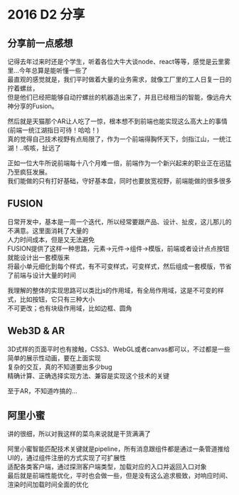 # 2016 D2 分享

## 分享前一点感想

记得去年过来时还是个学生，听着各位大牛大谈node、react等等，感觉是云里雾里...今年总算是能听懂一些了    
最直观的感觉就是，我们平时做着大量的业务需求，就像工厂里的工人日复一日的拧着螺丝，    
但是他们已经把能够自动拧螺丝的机器造出来了，并且已经相当的智能，像远舟大神分享的Fusion。

然后就是天猫那个AR让人吃了一惊，根本想不到前端也能实现这么高大上的事情(前端一统江湖指日可待！哈哈！)   
真的觉得自己技术视野有点局限了，作为一个前端得胸怀天下，剑指江山，一统江湖！..咳咳，扯远了

正如一位大牛所说前端每十八个月难一倍，前端作为一个新兴起来的职业正在迅猛乃至疯狂发展。   
我们能做的只有打好基础，守好基本盘，同时也要放宽视野，前端能做的很多很多

## FUSION

日常开发中，基本是一周一个迭代，所以经常要跟产品、设计、扯皮，这儿那儿的不满意。这里面消耗了大量的   
人力时间成本，但是又无法避免    
FUSION提供了这样一种思路，元素->元件->组件->模版，前端或者设计点点按钮就能设计出一套模版来    
将最小单元细化到每个样式，有不可变样式，可变样式，然后组成一套模版，节省了前端与设计大量的时间

我理解的整体的实现思路可以类比js的作用域，有全局作用域，这是不可变的样式，比如按钮，它只有三种大小    
不可更改；也有块级作用域，比如边框、圆角

## Web3D & AR

3D式样的页面平时也有接触，CSS3、WebGL或者canvas都可以，不过都是一些简单的展示性动画，要在上面实现   
复杂的交互，真的不知道要出多少bug    
精确计算、正确选择实现方法、兼容是实现这个技术的关键

至于AR，不知道咋搞的...

## 阿里小蜜

讲的很细，所以对我这样的菜鸟来说就是干货满满了

阿里小蜜智能匹配技术关键就是pipeline，所有消息跟组件都是通过一条管道推给UI的，通过组件注册的方式实现了可扩展性   
适配各类客户端，通过探测客户端类型，加载对应的入口并返回入口对象    
最后就是前端性能优化，平时也会做一些，但是没有这么追求极致，对响应时间、渲染时间加载时间全面的优化


